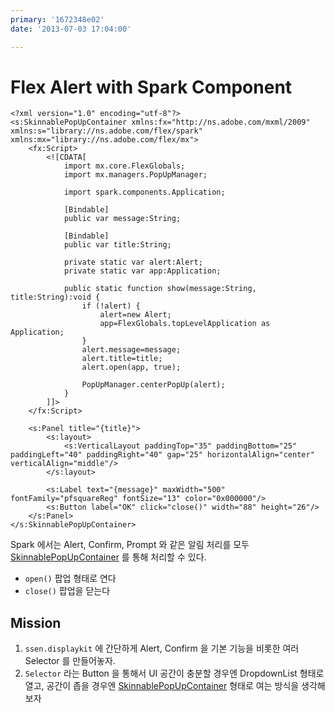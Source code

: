 ```yaml
---
primary: '1672348e02'
date: '2013-07-03 17:04:00'

---
```


# Flex Alert with Spark Component

	<?xml version="1.0" encoding="utf-8"?>
	<s:SkinnablePopUpContainer xmlns:fx="http://ns.adobe.com/mxml/2009" xmlns:s="library://ns.adobe.com/flex/spark" xmlns:mx="library://ns.adobe.com/flex/mx">
		<fx:Script>
			<![CDATA[
				import mx.core.FlexGlobals;
				import mx.managers.PopUpManager;

				import spark.components.Application;

				[Bindable]
				public var message:String;

				[Bindable]
				public var title:String;

				private static var alert:Alert;
				private static var app:Application;

				public static function show(message:String, title:String):void {
					if (!alert) {
						alert=new Alert;
						app=FlexGlobals.topLevelApplication as Application;
					}
					alert.message=message;
					alert.title=title;
					alert.open(app, true);

					PopUpManager.centerPopUp(alert);
				}
			]]>
		</fx:Script>

		<s:Panel title="{title}">
			<s:layout>
				<s:VerticalLayout paddingTop="35" paddingBottom="25" paddingLeft="40" paddingRight="40" gap="25" horizontalAlign="center" verticalAlign="middle"/>
			</s:layout>

			<s:Label text="{message}" maxWidth="500" fontFamily="pfsquareReg" fontSize="13" color="0x000000"/>
			<s:Button label="OK" click="close()" width="88" height="26"/>
		</s:Panel>
	</s:SkinnablePopUpContainer>

Spark 에서는 Alert, Confirm, Prompt 와 같은 알림 처리를 모두 [SkinnablePopUpContainer] 를 통해 처리할 수 있다.

- `open()` 팝업 형태로 연다
- `close()` 팝업을 닫는다

## Mission

1. `ssen.displaykit` 에 간단하게 Alert, Confirm 을 기본 기능을 비롯한 여러 Selector 를 만들어놓자.
1. `Selector` 라는 Button 을 통해서 UI 공간이 충분할 경우엔 DropdownList 형태로 열고, 공간이 좁을 경우엔 [SkinnablePopUpContainer] 형태로 여는 방식을 생각해보자


[SkinnablePopUpContainer]: http://help.adobe.com/en_US/flex/using/WS67cd75b2532ad652-1abb110512d5bda966d-8000.html